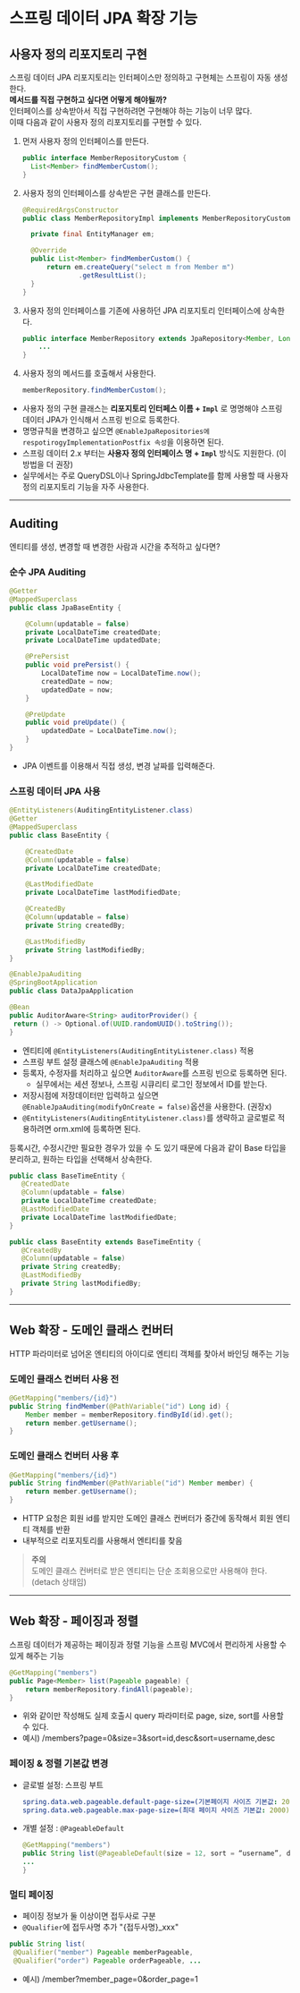 # 스프링 데이터 JPA 확장 기능

## 사용자 정의 리포지토리 구현
스프링 데이터 JPA 리포지토리는 인터페이스만 정의하고 구현체는 스프링이 자동 생성한다.  
**메서드를 직접 구현하고 싶다면 어떻게 해야될까?**  
인터페이스를 상속받아서 직접 구현하려면 구현해야 하는 기능이 너무 많다.  
이때 다음과 같이 사용자 정의 리포지토리를 구현할 수 있다.  

1. 먼저 사용자 정의 인터페이스를 만든다.  
    ```java
    public interface MemberRepositoryCustom {
      List<Member> findMemberCustom();
    }
    ```
2. 사용자 정의 인터페이스를 상속받은 구현 클래스를 만든다.
    ```java
    @RequiredArgsConstructor
    public class MemberRepositoryImpl implements MemberRepositoryCustom {

      private final EntityManager em;

      @Override
      public List<Member> findMemberCustom() {
          return em.createQuery("select m from Member m")
                  .getResultList();
      }
    }
    ```  
3. 사용자 정의 인터페이스를 기존에 사용하던 JPA 리포지토리 인터페이스에 상속한다.  
    ```java
    public interface MemberRepository extends JpaRepository<Member, Long> , MemberRepositoryCustom {
        ...
    }
    ```
4. 사용자 정의 메서드를 호출해서 사용한다.  
    ```java
    memberRepository.findMemberCustom();
    ```  
  
* 사용자 정의 구현 클래스는 **리포지토리 인터페스 이름 + `Impl`** 로 명명해야 스프링 데이터 JPA가 인식해서 스프링 빈으로 등록한다.  
* 명명규칙을 변경하고 싶으면 `@EnableJpaRepositories에 respotirogyImplementationPostfix 속성`을 이용하면 된다.  
* 스프링 데이터 2.x 부터는 **사용자 정의 인터페이스 명 + `Impl`** 방식도 지원한다. (이 방법을 더 권장)  
* 실무에서는 주로 QueryDSL이나 SpringJdbcTemplate를 함께 사용할 때 사용자 정의 리포지토리 기능을 자주 사용한다.  

***

## Auditing
엔티티를 생성, 변경할 때 변경한 사람과 시간을 추적하고 싶다면?

### 순수 JPA Auditing
```java
@Getter
@MappedSuperclass
public class JpaBaseEntity {

    @Column(updatable = false)
    private LocalDateTime createdDate;
    private LocalDateTime updatedDate;

    @PrePersist
    public void prePersist() {
        LocalDateTime now = LocalDateTime.now();
        createdDate = now;
        updatedDate = now;
    }

    @PreUpdate
    public void preUpdate() {
        updatedDate = LocalDateTime.now();
    }
}
```
* JPA 이벤트를 이용해서 직접 생성, 변경 날짜를 입력해준다.  

### 스프링 데이터 JPA 사용
```java
@EntityListeners(AuditingEntityListener.class)
@Getter
@MappedSuperclass
public class BaseEntity {

    @CreatedDate
    @Column(updatable = false)
    private LocalDateTime createdDate;

    @LastModifiedDate
    private LocalDateTime lastModifiedDate;

    @CreatedBy
    @Column(updatable = false)
    private String createdBy;

    @LastModifiedBy
    private String lastModifiedBy;
}
```
```java
@EnableJpaAuditing
@SpringBootApplication
public class DataJpaApplication
```
```java
@Bean
public AuditorAware<String> auditorProvider() {
 return () -> Optional.of(UUID.randomUUID().toString());
}
```
* 엔티티에 `@EntityListeners(AuditingEntityListener.class)` 적용  
* 스프링 부트 설정 클래스에 `@EnableJpaAuditing` 적용
* 등록자, 수정자를 처리하고 싶으면 `AuditorAware`를 스프링 빈으로 등록하면 된다.  
  * 실무에서는 세션 정보나, 스프링 시큐리티 로그인 정보에서 ID를 받는다.  
* 저장시점에 저장데이터만 입력하고 싶으면 `@EnableJpaAuditing(modifyOnCreate = false)`옵션을 사용한다. (권장x)
* `@EntityListeners(AuditingEntityListener.class)`를 생략하고 글로벌로 적용하려면 orm.xml에 등록하면 된다.  

  
등록시간, 수정시간만 필요한 경우가 있을 수 도 있기 때문에 다음과 같이 Base 타입을 분리하고, 원하는 타입을 선택해서 상속한다.
```java
public class BaseTimeEntity {
   @CreatedDate
   @Column(updatable = false)
   private LocalDateTime createdDate;
   @LastModifiedDate
   private LocalDateTime lastModifiedDate;
}

public class BaseEntity extends BaseTimeEntity {
   @CreatedBy
   @Column(updatable = false)
   private String createdBy;
   @LastModifiedBy
   private String lastModifiedBy;
}
```

***

## Web 확장 - 도메인 클래스 컨버터
HTTP 파라미터로 넘어온 엔티티의 아이디로 엔티티 객체를 찾아서 바인딩 해주는 기능
### 도메인 클래스 컨버터 사용 전
```java
@GetMapping("members/{id}")
public String findMember(@PathVariable("id") Long id) {
    Member member = memberRepository.findById(id).get();
    return member.getUsername();
}
```
### 도메인 클래스 컨버터 사용 후
```java
@GetMapping("members/{id}")
public String findMember(@PathVariable("id") Member member) {
    return member.getUsername();
}
```
* HTTP 요청은 회원 id를 받지만 도메인 클래스 컨버터가 중간에 동작해서 회원 엔티티 객체를 반환
* 내부적으로 리포지토리를 사용해서 엔티티를 찾음
> **주의**  
도메인 클래스 컨버터로 받은 엔티티는 단순 조회용으로만 사용해야 한다. (detach 상태임)  

***

## Web 확장 - 페이징과 정렬
스프링 데이터가 제공하는 페이징과 정렬 기능을 스프링 MVC에서 편리하게 사용할 수 있게 해주는 기능  
```java
@GetMapping("members")
public Page<Member> list(Pageable pageable) {
    return memberRepository.findAll(pageable);
}
```  
* 위와 같이만 작성해도 실제 호출시 query 파라미터로 page, size, sort를 사용할 수 있다.  
* 예시) /members?page=0&size=3&sort=id,desc&sort=username,desc  

### 페이징 & 정렬 기본값 변경  
* 글로벌 설정: 스프링 부트
    ```yml
    spring.data.web.pageable.default-page-size=(기본페이지 사이즈 기본값: 20)
    spring.data.web.pageable.max-page-size=(최대 페이지 사이즈 기본값: 2000)
    ```
* 개별 설정 : `@PageableDefault`
    ```java
    @GetMapping("members")
    public String list(@PageableDefault(size = 12, sort = “username”, direction = Sort.Direction.DESC) Pageable pageable) {
    ...
    }
    ```
### 멀티 페이징
* 페이징 정보가 둘 이상이면 접두사로 구분
* `@Qualifier`에 접두사명 추가 "{접두사명}_xxx"
```java
public String list(
 @Qualifier("member") Pageable memberPageable,
 @Qualifier("order") Pageable orderPageable, ...
```
* 예시) /member?member_page=0&order_page=1 

